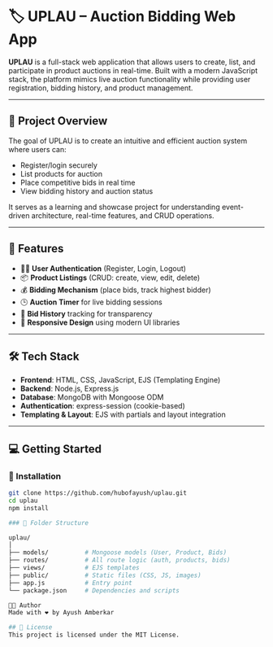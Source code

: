 # 🏷️ UPLAU – Auction Bidding Web App

**UPLAU** is a full-stack web application that allows users to create, list, and participate in product auctions in real-time. Built with a modern JavaScript stack, the platform mimics live auction functionality while providing user registration, bidding history, and product management.

---

## 📌 Project Overview

The goal of UPLAU is to create an intuitive and efficient auction system where users can:
- Register/login securely
- List products for auction
- Place competitive bids in real time
- View bidding history and auction status

It serves as a learning and showcase project for understanding event-driven architecture, real-time features, and CRUD operations.

---

## 🚀 Features

- 🧑‍💼 **User Authentication** (Register, Login, Logout)
- 📦 **Product Listings** (CRUD: create, view, edit, delete)
- 💰 **Bidding Mechanism** (place bids, track highest bidder)
- 🕒 **Auction Timer** for live bidding sessions
- 📜 **Bid History** tracking for transparency
- 📱 **Responsive Design** using modern UI libraries

---

## 🛠️ Tech Stack

- **Frontend**: HTML, CSS, JavaScript, EJS (Templating Engine)
- **Backend**: Node.js, Express.js
- **Database**: MongoDB with Mongoose ODM
- **Authentication**: express-session (cookie-based)
- **Templating & Layout**: EJS with partials and layout integration

---

## 💻 Getting Started

### 🔧 Installation

```bash
git clone https://github.com/hubofayush/uplau.git
cd uplau
npm install

### 📂 Folder Structure

uplau/
│
├── models/          # Mongoose models (User, Product, Bids)
├── routes/          # All route logic (auth, products, bids)
├── views/           # EJS templates
├── public/          # Static files (CSS, JS, images)
├── app.js           # Entry point
└── package.json     # Dependencies and scripts

🧑‍💻 Author
Made with ❤️ by Ayush Amberkar

## 📃 License
This project is licensed under the MIT License.
